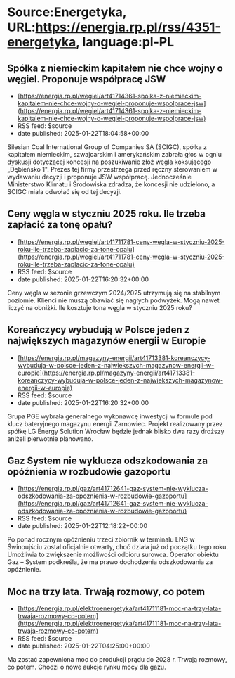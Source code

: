 # Source:Energetyka, URL:https://energia.rp.pl/rss/4351-energetyka, language:pl-PL

## Spółka z niemieckim kapitałem nie chce wojny o węgiel. Proponuje współpracę JSW
 - [https://energia.rp.pl/wegiel/art41714361-spolka-z-niemieckim-kapitalem-nie-chce-wojny-o-wegiel-proponuje-wspolprace-jsw](https://energia.rp.pl/wegiel/art41714361-spolka-z-niemieckim-kapitalem-nie-chce-wojny-o-wegiel-proponuje-wspolprace-jsw)
 - RSS feed: $source
 - date published: 2025-01-22T18:04:58+00:00

Silesian Coal International Group of Companies SA (SCIGC), spółka z kapitałem niemieckim, szwajcarskim i amerykańskim zabrała głos w ogniu dyskusji dotyczącej koncesji na poszukiwanie złóż węgla koksującego „Dębieńsko 1". Prezes tej firmy przestrzega przed ręczny sterowaniem w wydawaniu decyzji i proponuje JSW współpracę. Jednocześnie Ministerstwo Klimatu i Środowiska zdradza, że koncesji nie udzielono, a SCIGC miała odwołać się od tej decyzji.

## Ceny węgla w styczniu 2025 roku. Ile trzeba zapłacić za tonę opału?
 - [https://energia.rp.pl/wegiel/art41711781-ceny-wegla-w-styczniu-2025-roku-ile-trzeba-zaplacic-za-tone-opalu](https://energia.rp.pl/wegiel/art41711781-ceny-wegla-w-styczniu-2025-roku-ile-trzeba-zaplacic-za-tone-opalu)
 - RSS feed: $source
 - date published: 2025-01-22T16:20:32+00:00

Ceny węgla w sezonie grzewczym 2024/2025 utrzymują się na stabilnym poziomie. Klienci nie muszą obawiać się nagłych podwyżek. Mogą nawet liczyć na obniżki. Ile kosztuje tona węgla w styczniu 2025 roku?

## Koreańczycy wybudują w Polsce jeden z największych magazynów energii w Europie
 - [https://energia.rp.pl/magazyny-energii/art41713381-koreanczycy-wybuduja-w-polsce-jeden-z-najwiekszych-magazynow-energii-w-europie](https://energia.rp.pl/magazyny-energii/art41713381-koreanczycy-wybuduja-w-polsce-jeden-z-najwiekszych-magazynow-energii-w-europie)
 - RSS feed: $source
 - date published: 2025-01-22T16:20:32+00:00

Grupa PGE wybrała generalnego wykonawcę inwestycji w formule pod klucz bateryjnego magazynu energii Żarnowiec. Projekt realizowany przez spółkę LG Energy Solution Wrocław będzie jednak blisko dwa razy droższy aniżeli pierwotnie planowano.

## Gaz System nie wyklucza odszkodowania za opóźnienia w rozbudowie gazoportu
 - [https://energia.rp.pl/gaz/art41712641-gaz-system-nie-wyklucza-odszkodowania-za-opoznienia-w-rozbudowie-gazoportu](https://energia.rp.pl/gaz/art41712641-gaz-system-nie-wyklucza-odszkodowania-za-opoznienia-w-rozbudowie-gazoportu)
 - RSS feed: $source
 - date published: 2025-01-22T12:18:22+00:00

Po ponad rocznym opóźnieniu trzeci zbiornik w terminalu LNG w Świnoujściu został oficjalnie otwarty, choć działa już od początku tego roku. Umożliwia to zwiększenie możliwości odbioru surowca. Operator obiektu Gaz – System podkreśla, że ma prawo dochodzenia odszkodowania za opóźnienie.

## Moc na trzy lata. Trwają rozmowy, co potem
 - [https://energia.rp.pl/elektroenergetyka/art41711181-moc-na-trzy-lata-trwaja-rozmowy-co-potem](https://energia.rp.pl/elektroenergetyka/art41711181-moc-na-trzy-lata-trwaja-rozmowy-co-potem)
 - RSS feed: $source
 - date published: 2025-01-22T04:25:00+00:00

Ma zostać zapewniona moc do produkcji prądu do 2028 r. Trwają rozmowy, co potem. Chodzi o nowe aukcje rynku mocy dla gazu.

